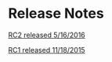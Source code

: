 # Release Notes

[RC2 released 5/16/2016](release-notes-rc2.md)

[RC1 released 11/18/2015](release-notes-rc1.md)
